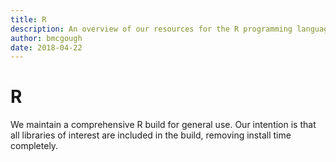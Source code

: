 ```yaml
---
title: R
description: An overview of our resources for the R programming language
author: bmcgough
date: 2018-04-22
---
```


# R

We maintain a comprehensive R build for general use. Our intention is that all libraries of interest are included in the build, removing install time completely.
